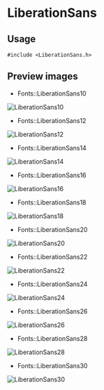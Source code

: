 LiberationSans
==========

Usage
------

    #include <LiberationSans.h>

Preview images
--------------
* Fonts::LiberationSans10 

![LiberationSans10](https://raw.githubusercontent.com/DisplayCore/LiberationSans/master/Preview/LiberationSans10.png)

* Fonts::LiberationSans12 

![LiberationSans12](https://raw.githubusercontent.com/DisplayCore/LiberationSans/master/Preview/LiberationSans12.png)

* Fonts::LiberationSans14 

![LiberationSans14](https://raw.githubusercontent.com/DisplayCore/LiberationSans/master/Preview/LiberationSans14.png)

* Fonts::LiberationSans16 

![LiberationSans16](https://raw.githubusercontent.com/DisplayCore/LiberationSans/master/Preview/LiberationSans16.png)

* Fonts::LiberationSans18 

![LiberationSans18](https://raw.githubusercontent.com/DisplayCore/LiberationSans/master/Preview/LiberationSans18.png)

* Fonts::LiberationSans20 

![LiberationSans20](https://raw.githubusercontent.com/DisplayCore/LiberationSans/master/Preview/LiberationSans20.png)

* Fonts::LiberationSans22 

![LiberationSans22](https://raw.githubusercontent.com/DisplayCore/LiberationSans/master/Preview/LiberationSans22.png)

* Fonts::LiberationSans24 

![LiberationSans24](https://raw.githubusercontent.com/DisplayCore/LiberationSans/master/Preview/LiberationSans24.png)

* Fonts::LiberationSans26 

![LiberationSans26](https://raw.githubusercontent.com/DisplayCore/LiberationSans/master/Preview/LiberationSans26.png)

* Fonts::LiberationSans28 

![LiberationSans28](https://raw.githubusercontent.com/DisplayCore/LiberationSans/master/Preview/LiberationSans28.png)

* Fonts::LiberationSans30 

![LiberationSans30](https://raw.githubusercontent.com/DisplayCore/LiberationSans/master/Preview/LiberationSans30.png)

